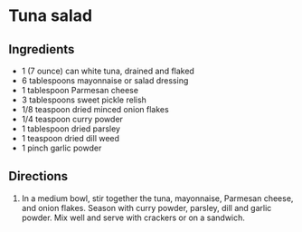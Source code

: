 Tuna salad
==========

Ingredients
-----------

- 1 (7 ounce) can white tuna, drained and flaked
- 6 tablespoons mayonnaise or salad dressing
- 1 tablespoon Parmesan cheese
- 3 tablespoons sweet pickle relish
- 1/8 teaspoon dried minced onion flakes
- 1/4 teaspoon curry powder
- 1 tablespoon dried parsley
- 1 teaspoon dried dill weed
- 1 pinch garlic powder

Directions
----------

1. In a medium bowl, stir together the tuna, mayonnaise, Parmesan cheese, and onion flakes. Season with curry powder, parsley, dill and garlic powder. Mix well and serve with crackers or on a sandwich.
